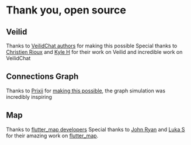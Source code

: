 # Thank you, open source

## Veilid
Thanks to [VeilidChat authors](https://gitlab.com/veilid/veilidchat) for making this possible
Special thanks to [Christien Rioux](https://gitlab.com/crioux) and [Kyle H](https://gitlab.com/kyanha) for their work on Veilid and incredible work on VeilidChat

## Connections Graph
Thanks to [Prixii](https://github.com/Prixii) for [making this possible](https://github.com/Prixii/neo_cat_flutter), the graph simulation was incredibly inspiring

## Map
Thanks to [flutter_map developers](https://github.com/fleaflet/flutter_map/graphs/contributors) 
Special thanks to [John Ryan](https://github.com/johnpryan) and [Luka S](https://github.com/JaffaKetchup) for their amazing work on [flutter_map](https://github.com/fleaflet/flutter_map).

